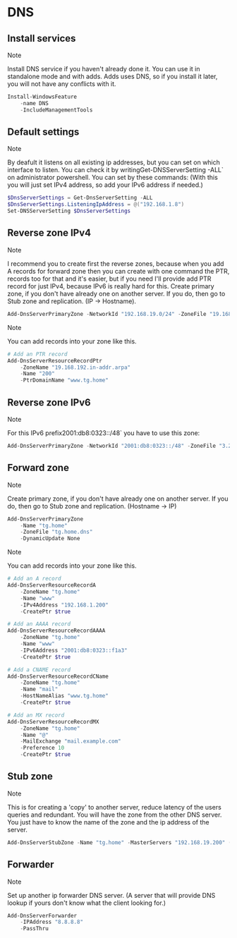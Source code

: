 # DNS

## Install services

> [!NOTE]
> Install DNS service if you haven't already done it. You can use it in standalone mode and with adds. Adds uses DNS, so if you install it later, you will not have any conflicts with it.

```powershell
Install-WindowsFeature
    -name DNS
    -IncludeManagementTools
```

## Default settings

> [!NOTE]
> By deafult it listens on all existing ip addresses, but you can set on which interface to listen. You can check it by writingGet-DNSServerSetting -ALL` on administrator powershell. You can set by these commands: (With this you will just set IPv4 address, so add your IPv6 address if needed.)

```powershell
$DnsServerSettings = Get-DnsServerSetting -ALL
$DnsServerSettings.ListeningIpAddress = @("192.168.1.8")
Set-DNSServerSetting $DnsServerSettings
```

## Reverse zone IPv4

> [!NOTE]
> I recommend you to create first the reverse zones, because when you add A records for forward zone then you can create with one command the PTR, records too for that and it's easier, but if you need I'll provide add PTR record for just IPv4, because IPv6 is really hard for this. Create primary zone, if you don't have already one on another server. If you do, then go to Stub zone and replication. (IP -> Hostname).

```powershell
Add-DnsServerPrimaryZone -NetworkId "192.168.19.0/24" -ZoneFile "19.168.192.in-addr.arpa.dns"
```

> [!NOTE]
> You can add records into your zone like this.

```powershell
# Add an PTR record
Add-DnsServerResourceRecordPtr
    -ZoneName "19.168.192.in-addr.arpa"
    -Name "200"
    -PtrDomainName "www.tg.home"
```

## Reverse zone IPv6

> [!NOTE]
> For this IPv6 prefix2001:db8:0323::/48` you have to use this zone:

```powershell
Add-DnsServerPrimaryZone -NetworkId "2001:db8:0323::/48" -ZoneFile "3.2.3.0.8.b.d.0.1.0.0.2.in-addr.arpa.dns"
```

## Forward zone

> [!NOTE]
> Create primary zone, if you don't have already one on another server. If you do, then go to Stub zone and replication. (Hostname -> IP)

```powershell
Add-DnsServerPrimaryZone
    -Name "tg.home"
    -ZoneFile "tg.home.dns"
    -DynamicUpdate None
```

> [!NOTE]
> You can add records into your zone like this.

```powershell
# Add an A record
Add-DnsServerResourceRecordA
    -ZoneName "tg.home"
    -Name "www"
    -IPv4Address "192.168.1.200"
    -CreatePtr $true

# Add an AAAA record
Add-DnsServerResourceRecordAAAA
    -ZoneName "tg.home"
    -Name "www"
    -IPv6Address "2001:db8:0323::f1a3"
    -CreatePtr $true

# Add a CNAME record
Add-DnsServerResourceRecordCName
    -ZoneName "tg.home"
    -Name "mail"
    -HostNameAlias "www.tg.home"
    -CreatePtr $true

# Add an MX record
Add-DnsServerResourceRecordMX
    -ZoneName "tg.home"
    -Name "@"
    -MailExchange "mail.example.com"
    -Preference 10
    -CreatePtr $true
```

## Stub zone

> [!NOTE]
> This is for creating a 'copy' to another server, reduce latency of the users queries and redundant. You will have the zone from the other DNS server. You just have to know the name of the zone and the ip address of the server.

```powershell
Add-DnsServerStubZone -Name "tg.home" -MasterServers "192.168.19.200" (-ReplicationScope "Forest") # Add this to the end if you're using adds on both device.
```

## Forwarder

> [!NOTE]
> Set up another ip forwarder DNS server. (A server that will provide DNS lookup if yours don't know what the client looking for.)

```powershell
Add-DnsServerForwarder
    -IPAddress "8.8.8.8"
    -PassThru
```
